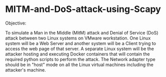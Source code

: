 # MITM-and-DoS-attack-using-Scapy

Objective:

To simulate a Man in the Middle (MitM) attack and Denial of Service (DoS) attack between two Linux systems on VMware workstation. One Linux system will be a Web Server and another system will be a Client trying to access the web page of that server. A separate Linux system will be the attacker hosting and executing Docker containers that will contain the required python scripts to perform the attack. The Network adapter type should be in "host" mode on all the Linux virtual machines including the attacker's machine. 
